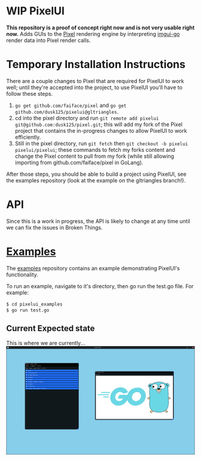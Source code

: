 # WIP PixelUI
**This repository is a proof of concept right now and is not very usable right now.**
Adds GUIs to the [Pixel](https://github.com/faiface/pixel) rendering engine by interpreting [imgui-go](https://github.com/inkyblackness/imgui-go) render data into Pixel render calls.

# Temporary Installation Instructions
There are a couple changes to Pixel that are required for PixelUI to work well; until they're accepted into the project, to use PixelUI you'll have to follow these steps.
1. `go get github.com/faiface/pixel` and `go get github.com/dusk125/pixelui@gltriangles`.
2. cd into the pixel directory and run `git remote add pixelui git@github.com:dusk125/pixel.git`; this will add my fork of the Pixel project that contains the in-progress changes to allow PixelUI to work efficiently.
3. Still in the pixel directory, run `git fetch` then `git checkout -b pixelui pixelui/pixelui`; these commands to fetch my forks content and change the Pixel content to pull from my fork (while still allowing importing from github.com/faiface/pixel in GoLang).

After those steps, you should be able to build a project using PixelUI, see the examples repository (look at the example on the gltriangles branch!).

# API
Since this is a work in progress, the API is likely to change at any time until we can fix the issues in Broken Things.

# [Examples](https://github.com/dusk125/pixelui_examples)
The [examples](https://github.com/dusk125/pixelui_examples) repository contains an example demonstrating PixelUI's functionality.

To run an example, navigate to it's directory, then go run the test.go file. For example:

```
$ cd pixelui_examples
$ go run test.go
```

## Current Expected state
This is where we are currently...
![Current State](https://github.com/dusk125/pixelui_examples/blob/master/screenshots/current_state.png)
